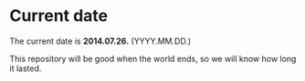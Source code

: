 # Current date

The current date is **2014.07.26.** (YYYY.MM.DD.)

This repository will be good when the world ends, so we will know how long it lasted.